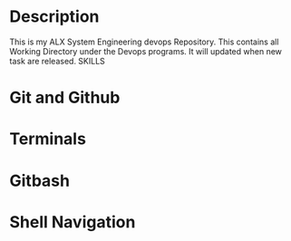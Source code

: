 # Description
This is my ALX System Engineering devops Repository. This contains all Working Directory under the Devops programs. It will updated when new task are released.
SKILLS
# Git and Github
# Terminals
# Gitbash
# Shell Navigation
